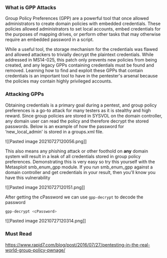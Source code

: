 ### What is GPP Attacks
Group Policy Preferences (GPP) are a powerful tool that once allowed administrators to create domain policies with embedded credentials. These policies allowed administrators to set local accounts, embed credentials for the purposes of mapping drives, or perform other tasks that may otherwise require an embedded password in a script.

While a useful tool, the storage mechanism for the credentials was flawed and allowed attackers to trivially decrypt the plaintext credentials. While addressed in MS14-025, this patch only prevents new policies from being created, and any legacy GPPs containing credentials must be found and removed. Learning how to find and exploit these GPPs that contain credentials is an important tool to have in the pentester's arsenal because the policies may contain highly privileged accounts.

### Attacking GPPs
Obtaining credentials is a primary goal during a pentest, and group policy preferences is a go-to attack for many testers as it is stealthy and high reward. Since group policies are stored in SYSVOL on the domain controller, any domain user can read the policy and therefore decrypt the stored passwords. Below is an example of how the password for ‘new_local_admin' is stored in a groups.xml file.

![[Pasted image 20210727120056.png]]

This also means any phishing attack or other foothold on **any** domain system will result in a leak of all credentials stored in group policy preferences. Demonstrating this is very easy so try this yourself with the Metasploit smb_enum_gpp module. If you run smb_enum_gpp against a domain controller and get credentials in your result, then you'll know you have this vulnerability

![[Pasted image 20210727120151.png]]

After getting the cPassword we can use `gpp-decrypt` to decode the password

```bash
gpp-decrypt <cPassword>
```

![[Pasted image 20210727120314.png]]

### Must Read
https://www.rapid7.com/blog/post/2016/07/27/pentesting-in-the-real-world-group-policy-pwnage/ 